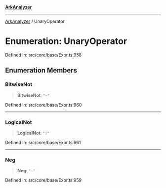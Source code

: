 [**ArkAnalyzer**](../README.md)

***

[ArkAnalyzer](../globals.md) / UnaryOperator

# Enumeration: UnaryOperator

Defined in: src/core/base/Expr.ts:958

## Enumeration Members

### BitwiseNot

> **BitwiseNot**: `"~"`

Defined in: src/core/base/Expr.ts:960

***

### LogicalNot

> **LogicalNot**: `"!"`

Defined in: src/core/base/Expr.ts:961

***

### Neg

> **Neg**: `"-"`

Defined in: src/core/base/Expr.ts:959
